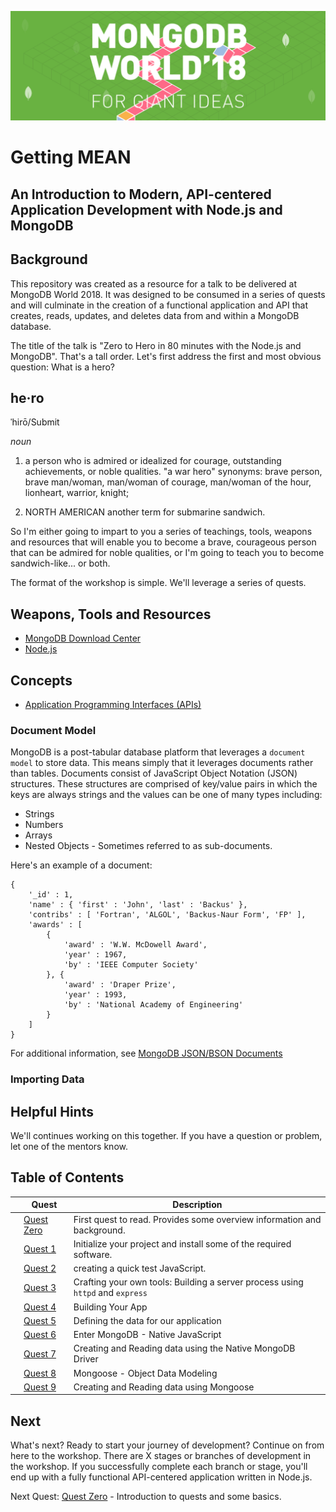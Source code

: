 ![MongoDB](./images/header.png "MongoDB")
# Getting MEAN
## An Introduction to Modern, API-centered Application Development with Node.js and MongoDB
## Background
This repository was created as a resource for a talk to be delivered at MongoDB World 2018.  It was designed to be 
consumed in a series of quests and will culminate in the creation of a functional application and API that creates, 
reads, updates, and deletes data from and within a MongoDB database.

The title of the talk is "Zero to Hero in 80 minutes with the Node.js and MongoDB".  That's a tall order.  Let's first 
address the first and most obvious question: What is a hero?

## he·ro ##
ˈhirō/Submit

_noun_

1. a person who is admired or idealized for courage, outstanding achievements, or noble qualities. "a war hero"
synonyms:	brave person, brave man/woman, man/woman of courage, man/woman of the hour, lionheart, warrior, knight;

2. NORTH AMERICAN another term for submarine sandwich.

So I'm either going to impart to you a series of teachings, tools, weapons and resources that will enable you to become 
a brave, courageous person that can be admired for noble qualities, or I'm going to teach you to become sandwich-like... 
or both.

The format of the workshop is simple.  We'll leverage a series of quests.

## Weapons, Tools and Resources
* [MongoDB Download Center](https://www.mongodb.com/download-center#community)
* [Node.js](http://nodejs.org)

## Concepts
* [Application Programming Interfaces (APIs)](https://en.wikipedia.org/wiki/Application_programming_interface)

### Document Model
MongoDB is a post-tabular database platform that leverages a `document model` to store data.  This means simply that it 
leverages documents rather than tables.  Documents consist of JavaScript Object Notation (JSON) structures.  These 
structures are comprised of key/value pairs in which the keys are always strings and the values can be one of many types 
including:
* Strings
* Numbers
* Arrays
* Nested Objects - Sometimes referred to as sub-documents.

Here's an example of a document:

```
{
    '_id' : 1,
    'name' : { 'first' : 'John', 'last' : 'Backus' },
    'contribs' : [ 'Fortran', 'ALGOL', 'Backus-Naur Form', 'FP' ],
    'awards' : [
        {
            'award' : 'W.W. McDowell Award',
            'year' : 1967,
            'by' : 'IEEE Computer Society'
        }, {
            'award' : 'Draper Prize',
            'year' : 1993,
            'by' : 'National Academy of Engineering'
        }
    ]
}
```
For additional information, see [MongoDB JSON/BSON Documents
](https://www.mongodb.com/json-and-bson)
### Importing Data

## Helpful Hints
We'll continues working on this together. If you have a question or problem, let one of the mentors know.

## Table of Contents
|  | Quest | Description |
|--|-------|-------------|
|  |[Quest Zero](./workshop/quest0.md) | First quest to read.  Provides some overview information and background. |
|  |[Quest 1](./workshop/quest1.md) | Initialize your project and install some of the required software. |
|  |[Quest 2 ](./workshop/quest2.md) | creating a quick test JavaScript. |
|  |[Quest 3 ](./workshop/quest3.md) | Crafting your own tools: Building a server process using `httpd` and `express` |
|  |[Quest 4 ](./workshop/quest4.md) | Building Your App |
|  |[Quest 5](./workshop/quest5.md) | Defining the data for our application |
|  |[Quest 6](./workshop/quest6.md) | Enter MongoDB - Native JavaScript  |
|  |[Quest 7](./workshop/quest7.md) | Creating and Reading data using the Native MongoDB Driver |
|  | [Quest 8](./workshop/quest8.md) | Mongoose - Object Data Modeling |
| | [Quest 9](./workshop/quest9.md) | Creating and Reading data using Mongoose  |

## Next
What's next?  Ready to start your journey of development?  Continue on from here to the workshop.  There are X stages or 
branches of development in the workshop.  If you successfully complete each branch or stage, you'll end up with a fully 
functional API-centered application written in Node.js.

Next Quest: [Quest Zero](./workshop/quest0.md) - Introduction to quests and some basics.